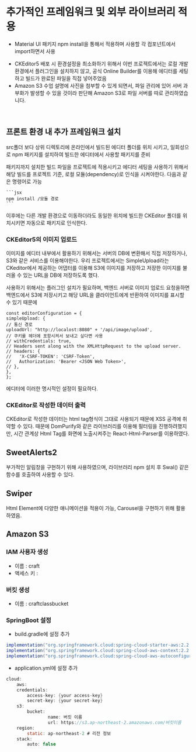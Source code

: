 # 추가적인 프레임워크 및 외부 라이브러리 적용

+ Material UI 
패키지 npm install을 통해서 적용하며 사용할 각 컴포넌트에서 import하면서 사용
- CKEditor5
배포 시 환경설정을 최소화하기 위해서 이번 프로젝트에서는 로컬 개발환경에서 플러그인을 설치하지 않고, 공식 Online Builder를 이용해 에디터를 세팅하고 빌드가 완료된 파일을 직접 넣어주었음
- Amazon S3
수업 설명에 사진을 첨부할 수 있게 되면서, 파일 관리에 있어 서버 과부화가 발생할 수 있을 것이라 판단해 Amazon S3로 파일 서버를 따로 관리하였습니다.

</br>

## 프론트 환경 내 추가 프레임워크 설치
src폴더 보다 상위 디렉토리에 온라인에서 빌드된 에디터 폴더를 위치 시키고, 일회성으로 npm 패키지를 설치하여 빌드한 에디터에서 사용할 패키지를 준비

패키지까지 설치한 빌드 파일을 프로젝트에 적용시키고 에디터 세팅을 사용하기 위해서 해당 빌드를 프로젝트 기준, 로컬 모듈(dependency)로 인식을 시켜야한다. 다음과 같은 명령어로 가능
    
    ```jsx
    npm install /모듈 경로
    ```
    

이후에는 다른 개발 환경으로 이동하더라도 동일한 위치에 빌드한 CKEditor 폴더를 위치시키면 자동으로 패키지로 인식한다.

### CKEditor5의 이미지 업로드

이미지를 에디터 내부에서 활용하기 위해서는 서버의 DB에 변환해서 직접 저장하거나, S3와 같은 서비스를 이용해야한다. 우리 프로젝트에서는 SimpleUpload라는 CKeditor에서 제공하는 어댑터를 이용해 S3에 이미지를 저장하고 저장한 이미지를 불러올 수 있는 URL을 DB에 저장하도록 했다.

사용하기 위해서는 플러그인 설치가 필요하며, 백엔드 서버로 이미지 업로드 요청을하면 백엔드에서 S3에 저장시키고 해당 URL을 클라이언트에게 반환하여 이미지를 표시할 수 있기 때문에 

```
const editorConfiguration = {
simpleUpload: {
// 통신 경로
uploadUrl: "http://localost:8080" + '/api/image/upload',
// 쿠키를 헤더에 포함시켜서 보내고 싶다면 사용
// withCredentials: true,
// Headers sent along with the XMLHttpRequest to the upload server.
// headers: {
//   'X-CSRF-TOKEN': 'CSRF-Token',
//   Authorization: 'Bearer <JSON Web Token>',
// },
},
};
```

에디터에 이러한 명시적인 설정이 필요하다.

### CKEditor로 작성한 데이터 출력
CKEditor로 작성한 데이터는 html tag형식이 그대로 사용되기 때문에 XSS 공격에 취약할 수 있다. 때문에 DomPurify와 같은 라이브러리를 이용해 필터링을 진행하려했지만, 시간 관계상 Html Tag를 화면에 노출시켜주는 React-Html-Parser를 이용하였다.

## SweetAlerts2
부가적인 알림창을 구현하기 위해 사용하였으며, 라이브러리 npm 설치 후 Swal() 같은 함수를 호출하여 사용할 수 있다.
## Swiper
Html Element에 다양한 애니메이션을 적용이 가능, Carousel을 구현하기 위해 활용하였음.


## Amazon S3
### IAM 사용자 생성

- 이름 : craft
- 액세스 키 :
    

### 버킷 생성

- 이름 : craftclassbucket


### SpringBoot 설정

- build.gradle에 설정 추가

```java
implementation("org.springframework.cloud:spring-cloud-starter-aws:2.2.6.RELEASE")
implementation("org.springframework.cloud:spring-cloud-aws-context:2.2.6.RELEASE")
implementation("org.springframework.cloud:spring-cloud-aws-autoconfigure:2.2.6.RELEASE")
```


- application.yml에 설정 추가
    
```java
cloud:
    aws:
    credentials:
        access-key: {your access-key}
        secret-key: {your secret-key}
    s3:
        bucket: 
                name: 버킷 이름
                url: https://s3.ap-northeast-2.amazonaws.com/버킷이름
    region:
        static: ap-northeast-2 # 리전 정보
    stack:
        auto: false
```
